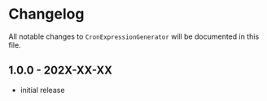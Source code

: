 # Changelog

All notable changes to `CronExpressionGenerator` will be documented in this file.

## 1.0.0 - 202X-XX-XX

- initial release
